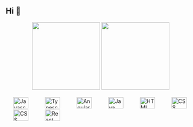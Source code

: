 ## Hi 👋

<div align="center">
  <img height="180em" src="https://github-readme-stats.vercel.app/api?username=deboragoncalves&show_icons=trueinclude_all_commits=true&count_private=true"/>
  <img height="180em" src="https://github-readme-stats.vercel.app/api/top-langs/?username=deboragoncalves&layout=compact&langs_count=7"/>
</div>

<div style="display: inline_block"><br>
  <img src="https://cdn.jsdelivr.net/gh/devicons/devicon/icons/javascript/javascript-plain.svg" height="30" width="40" alt="Javascript" style="margin: 0 20px; cursor: pointer;" />
  <img src="https://cdn.jsdelivr.net/gh/devicons/devicon/icons/typescript/typescript-plain.svg" height="30" width="40" alt="Typescript" style="margin: 0 20px; cursor: pointer;" />
  <img src="https://cdn.jsdelivr.net/gh/devicons/devicon/icons/angularjs/angularjs-plain.svg" height="30" width="40" alt="Angular" style="margin: 0 20px; cursor: pointer;" />
  <img src="https://cdn.jsdelivr.net/gh/devicons/devicon/icons/java/java-original-wordmark.svg" height="30" width="40" alt="Java" style="margin: 0 20px; cursor: pointer;" />
  <img src="https://cdn.jsdelivr.net/gh/devicons/devicon/icons/html5/html5-plain-wordmark.svg" height="30" width="40" alt="HTML" style="margin: 0 20px; cursor: pointer;" />
  <img src="https://cdn.jsdelivr.net/gh/devicons/devicon/icons/css3/css3-plain-wordmark.svg" height="30" width="40" alt="CSS" style="margin: 0 20px; cursor: pointer;" />
  <img src="https://cdn.jsdelivr.net/gh/devicons/devicon/icons/sass/sass-original.svg" height="30" width="40" alt="CSS" style="margin: 0 20px; cursor: pointer;" />
  <img src="https://cdn.jsdelivr.net/gh/devicons/devicon/icons/react/react-original.svg" height="30" width="40" alt="React" style="margin: 0 20px; cursor: pointer;" />
</div>







